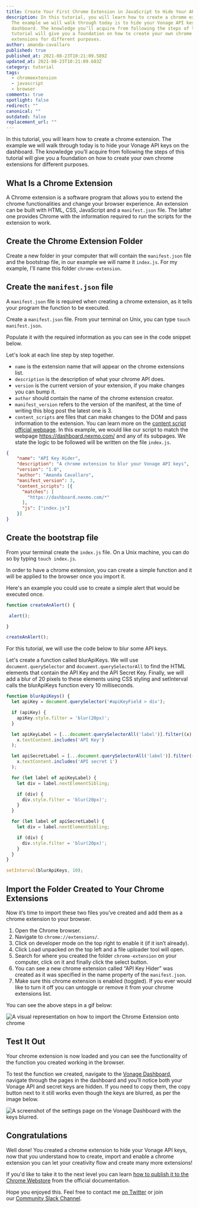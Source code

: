```yaml
---
title: Create Your First Chrome Extension in JavaScript to Hide Your API Keys
description: In this tutorial, you will learn how to create a chrome extension.
  The example we will walk through today is to hide your Vonage API keys on the
  dashboard. The knowledge you’ll acquire from following the steps of this
  tutorial will give you a foundation on how to create your own chrome
  extensions for different purposes.
author: amanda-cavallaro
published: true
published_at: 2021-08-23T10:21:09.589Z
updated_at: 2021-08-23T10:21:09.603Z
category: tutorial
tags:
  - chromeextension
  - javascript
  - browser
comments: true
spotlight: false
redirect: ""
canonical: ""
outdated: false
replacement_url: ""
---
```

In this tutorial, you will learn how to create a chrome extension. The example we will walk through today is to hide your Vonage API keys on the dashboard. The knowledge you’ll acquire from following the steps of this tutorial will give you a foundation on how to create your own chrome extensions for different purposes.

## What Is a Chrome Extension

A Chrome extension is a software program that allows you to extend the chrome functionalities and change your browser experience. An extension can be built with HTML, CSS, JavaScript and a `manifest.json` file. The latter one provides Chrome with the information required to run the scripts for the extension to work.

## Create the Chrome Extension Folder

Create a new folder in your computer that will contain the `manifest.json` file and the bootstrap file, in our example we will name it `index.js`. For my example, I'll name this folder `chrome-extension`.

## Create the `manifest.json` file

A `manifest.json` file is required when creating a chrome extension, as it tells your program the function to be executed. 

Create a `manifest.json` file. From your terminal on Unix, you can type `touch manifest.json`. 

Populate it with the required information as you can see in the code snippet below. 

Let's look at each line step by step together.

* `name` is the extension name that will appear on the chrome extensions list.
* `description` is the description of what your chrome API does.
* `version` is the current version of your extension, if you make changes you can bump it.
* `author` should contain the name of the chrome extension creator.
* `manifest_version` refers to the version of the manifest, at the time of writing this blog post the latest one is 3.
* `content_scripts` are files that can make changes to the DOM and pass information to the extension. You can learn more on the [content script official webpage](https://developer.chrome.com/docs/extensions/mv3/content_scripts/). In this example, we would like our script to match the webpage <https://dashboard.nexmo.com/> and any of its subpages. We state the logic to be followed will be written on the file `index.js`.

```json
{
    "name": "API Key Hider",
    "description": "A chrome extension to blur your Vonage API keys",
    "version": "1.0",
    "author": "Amanda Cavallaro",
    "manifest_version": 3,
    "content_scripts": [{
      "matches": [
        "https://dashboard.nexmo.com/*"
      ],
      "js": ["index.js"]
    }]
}
```

## Create the bootstrap file

From your terminal create the `index.js` file. On a Unix machine, you can do so by typing `touch index.js`.

In order to have a chrome extension, you can create a simple function and it will be applied to the browser once you import it. 

Here's an example you could use to create a simple alert that would be executed once.

```javascript
function createAnAlert() {

 alert();

}

createAnAlert();
```

For this tutorial, we will use the code below to blur some API keys. 

Let's create a function called blurApiKeys. We will use `document.querySelector` and `document.querySelectorAll` to find the HTML elements that contain the API Key and the API Secret Key. Finally, we will add a blur of 20 pixels to these elements using CSS styling and setInterval calls the blurApiKeys function every 10 milliseconds.

```javascript
function blurApiKeys() {
  let apiKey = document.querySelector('#apiKeyField > div');

  if (apiKey) {
    apiKey.style.filter = 'blur(20px)';
  }

  let apiKeyLabel = [...document.querySelectorAll('label')].filter((x) =>
    x.textContent.includes('API Key')
  );

  let apiSecretLabel = [...document.querySelectorAll('label')].filter((x) =>
    x.textContent.includes('API secret 1')
  );

  for (let label of apiKeyLabel) {
    let div = label.nextElementSibling;

    if (div) {
      div.style.filter = 'blur(20px)';
    }
  }

  for (let label of apiSecretLabel) {
    let div = label.nextElementSibling;

    if (div) {
      div.style.filter = 'blur(20px)';
    }
  }
}

setInterval(blurApiKeys, 10);
```

## Import the Folder Created to Your Chrome Extensions

Now it’s time to import these two files you’ve created and add them as a chrome extension to your browser.

1. Open the Chrome browser.
2. Navigate to `chrome://extensions/`.
3. Click on developer mode on the top right to enable it (if it isn’t already).
4. Click Load unpacked on the top left and a file uploader tool will open.
5. Search for where you created the folder `chrome-extension` on your computer, click on it and finally click the select button.
6. You can see a new chrome extension called “API Key Hider” was created as it was specified in the name property of the `manifest.json`.
7. Make sure this chrome extension is enabled (toggled). If you ever would like to turn it off you can untoggle or remove it from your chrome extensions list.

You can see the above steps in a gif below: 

![A visual representation on how to import the Chrome Extension onto chrome](https://lh5.googleusercontent.com/V5WM3zlBYxucwFac4i8z9SkHNQ40yl4bdx6kfDZPwc5JwFW5dCgFc8heOp0nmtpcnvRwSODY0zpgaJGyKiTap3cyp8hBey6CLtPxgYcHytyAf33zOcSRbO7602msJPeA_iJYLQFV "A gif showing how to import the Chrome Extension onto chrome")

## Test It Out

Your chrome extension is now loaded and you can see the functionality of the function you created working in the browser. 

To test the function we created, navigate to the [Vonage Dashboard](https://dashboard.nexmo.com/), navigate through the pages in the dashboard and you’ll notice both your Vonage API and secret keys are hidden. If you need to copy them, the copy button next to it still works even though the keys are blurred, as per the image below.

![A screenshot of the settings page on the Vonage Dashboard with the keys blurred.](https://lh3.googleusercontent.com/cV7OP34ray68_XpRjvLt8Av0FrLsxtEm5teAyKQhkNwXS_-WUvYo0TEf6mi84hncPsapAS-IalMgONgtQg4rEp1Qpj5duN24TQ_uPPuGhAseQHtG9IPI5etUIISYCaKYeKIhR1wp "Settings page on the Vonage Dashboard with the blurred keys")

## Congratulations

Well done! You created a chrome extension to hide your Vonage API keys, now that you understand how to create, import and enable a chrome extension you can let your creativity flow and create many more extensions!

If you'd like to take it to the next level you can learn [how to publish it to the Chrome Webstore](https://developer.chrome.com/docs/webstore/publish/) from the official documentation.

Hope you enjoyed this. Feel free to contact me [on Twitter](https://twitter.com/amdcavallaro) or join our [Community Slack Channel](https://developer.nexmo.com/community/slack).